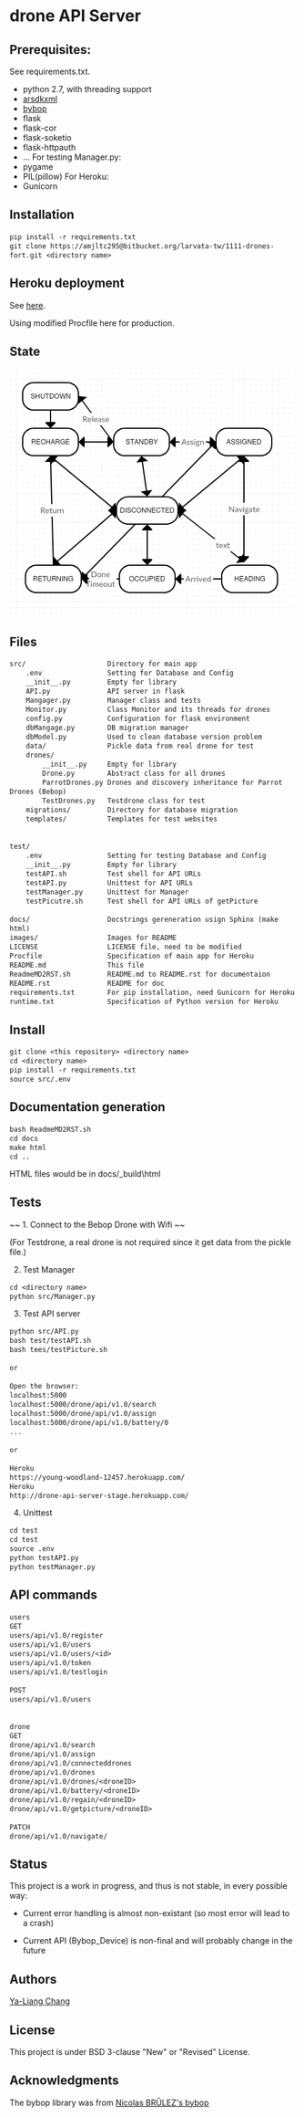 # drone API Server

## Prerequisites:

See requirements.txt.

* python 2.7, with threading support
* [arsdkxml](https://pypi.python.org/pypi/arsdkxml)
* [bybop](https://pypi.python.org/pypi?:action=display&name=bybop)
* flask
* flask-cor
* flask-soketio
* flask-httpauth
* ...
For testing Manager.py:
* pygame
* PIL(pillow)
For Heroku:
* Gunicorn

## Installation

```
pip install -r requirements.txt
git clone https://amjltc295@bitbucket.org/larvata-tw/1111-drones-fort.git <directory name>
```

## Heroku deployment

See [here](https://realpython.com/blog/python/flask-by-example-part-1-project-setup/).

Using modified Procfile here for production.

## State
![StateImg](./images/stateImg.png?raw=true)


## Files

```
src/                    Directory for main app
    .env                Setting for Database and Config
    __init__.py         Empty for library
    API.py              API server in flask
    Mangager.py         Manager class and tests
    Monitor.py          Class Monitor and its threads for drones
    config.py           Configuration for flask environment
    dbMangage.py        DB migration manager
    dbModel.py          Used to clean database version problem
    data/               Pickle data from real drone for test
    drones/
        __init__.py     Empty for library
        Drone.py        Abstract class for all drones
        ParrotDrones.py Drones and discovery inheritance for Parrot Drones (Bebop)
        TestDrones.py   Testdrone class for test
    migrations/         Directory for database migration
    templates/          Templates for test websites


test/
    .env                Setting for testing Database and Config
    __init__.py         Empty for library
    testAPI.sh          Test shell for API URLs
    testAPI.py          Unittest for API URLs
    testManager.py      Unittest for Manager
    testPicutre.sh      Test shell for API URLs of getPicture

docs/                   Docstrings gereneration usign Sphinx (make html)
images/                 Images for README
LICENSE                 LICENSE file, need to be modified
Procfile                Specification of main app for Heroku
README.md               This file
ReadmeMD2RST.sh         README.md to README.rst for documentaion
README.rst              README for doc
requirements.txt        For pip installation, need Gunicorn for Heroku
runtime.txt             Specification of Python version for Heroku
```

## Install

```
git clone <this repository> <directory name>
cd <directory name>
pip install -r requirements.txt
source src/.env
```

## Documentation generation

```
bash ReadmeMD2RST.sh
cd docs
make html
cd ..
```

HTML files would be in docs/\_build\html

## Tests

~~ 1. Connect to the Bebop Drone with Wifi ~~

(For Testdrone, a real drone is not required since it get data from the pickle file.)

2. Test Manager
```
cd <directory name>
python src/Manager.py

```

3. Test API server
```
python src/API.py
bash test/testAPI.sh
bash tees/testPicture.sh

or

Open the browser:
localhost:5000
localhost:5000/drone/api/v1.0/search
localhost:5000/drone/api/v1.0/assign
localhost:5000/drone/api/v1.0/battery/0
...

or 

Heroku
https://young-woodland-12457.herokuapp.com/
Heroku
http://drone-api-server-stage.herokuapp.com/
```

4. Unittest

```
cd test
cd test
source .env
python testAPI.py
python testManager.py
```

## API commands

```
users
GET
users/api/v1.0/register
users/api/v1.0/users
users/api/v1.0/users/<id>
users/api/v1.0/token
users/api/v1.0/testlogin

POST
users/api/v1.0/users


drone
GET
drone/api/v1.0/search
drone/api/v1.0/assign
drone/api/v1.0/connecteddrones
drone/api/v1.0/drones
drone/api/v1.0/drones/<droneID>
drone/api/v1.0/battery/<droneID>
drone/api/v1.0/regain/<droneID>
drone/api/v1.0/getpicture/<droneID>

PATCH
drone/api/v1.0/navigate/
```

## Status

This project is a work in progress, and thus is not stable, in every possible way:

 * Current error handling is almost non-existant (so most error will lead to a crash)

 * Current API (Bybop_Device) is non-final and will probably change in the future
 
## Authors

[Ya-Liang Chang](https://github.com/amjltc295)

## License

This project is under BSD 3-clause "New" or "Revised" License.

## Acknowledgments

The bybop library was from [Nicolas BRÛLEZ's bybop](https://github.com/N-Bz/bybop)


